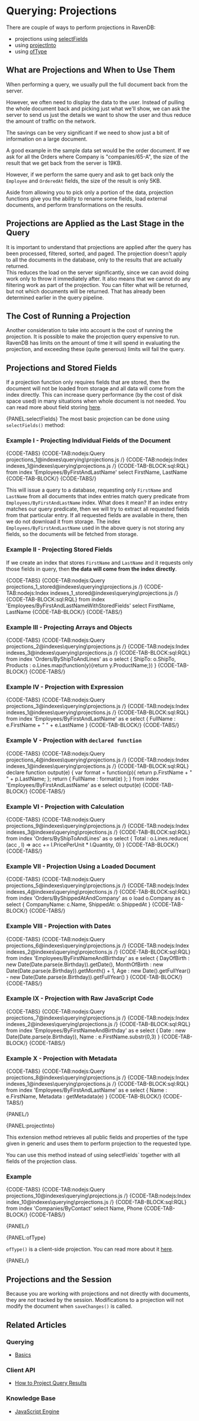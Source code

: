 # Querying: Projections

There are couple of ways to perform projections in RavenDB:

- projections using [selectFields](../../indexes/querying/projections#selectfields)
- using [projectInto](../../indexes/querying/projections#projectinto)
- using [ofType](../../indexes/querying/projections#oftype)

## What are Projections and When to Use Them

When performing a query, we usually pull the full document back from the server.

However, we often need to display the data to the user. Instead of pulling the whole document back and picking just what we'll show, we can ask the server to send us just the details we want to show the user and thus reduce the amount of traffic on the network.   

The savings can be very significant if we need to show just a bit of information on a large document.  

A good example in the sample data set would be the order document. If we ask for all the Orders where Company is "companies/65-A", the size of the result that we get back from the server is 19KB.

However, if we perform the same query and ask to get back only the `Employee` and `OrderedAt` fields, the size of the result is only 5KB.  

Aside from allowing you to pick only a portion of the data, projection functions give you the ability to rename some fields, load external documents, and perform transformations on the results. 

## Projections are Applied as the Last Stage in the Query

It is important to understand that projections are applied after the query has been processed, filtered, sorted, and paged. The projection doesn't apply to all the documents in the database, only to the results that are actually returned.  
This reduces the load on the server significantly, since we can avoid doing work only to throw it immediately after. It also means that we cannot do any filtering work as part of the projection. You can filter what will be returned, but not which documents will be returned. That has already been determined earlier in the query pipeline.  

## The Cost of Running a Projection

Another consideration to take into account is the cost of running the projection. It is possible to make the projection query expensive to run. RavenDB has limits on the amount of time it will spend in evaluating the projection, and exceeding these (quite generous) limits will fail the query.

## Projections and Stored Fields

If a projection function only requires fields that are stored, then the document will not be loaded from storage and all data will come from the index directly. This can increase query performance (by the cost of disk space used) in many situations when whole document is not needed. You can read more about field storing [here](../../indexes/storing-data-in-index).

{PANEL:selectFields}
The most basic projection can be done using `selectFields()` method:

### Example I - Projecting Individual Fields of the Document

{CODE-TABS}
{CODE-TAB:nodejs:Query projections_1@indexes\querying\projections.js /}
{CODE-TAB:nodejs:Index indexes_1@indexes\querying\projections.js /}
{CODE-TAB-BLOCK:sql:RQL}
from index 'Employees/ByFirstAndLastName'
select FirstName, LastName
{CODE-TAB-BLOCK/}
{CODE-TABS/}

This will issue a query to a database, requesting only `FirstName` and `LastName` from all documents that index entries match query predicate from `Employees/ByFirstAndLastName` index. What does it mean? If an index entry matches our query predicate, then we will try to extract all requested fields from that particular entry. If all requested fields are available in there, then we do not download it from storage. The index `Employees/ByFirstAndLastName` used in the above query is not storing any fields, so the documents will be fetched from storage.

### Example II - Projecting Stored Fields

If we create an index that stores `FirstName` and `LastName` and it requests only those fields in query, then **the data will come from the index directly**.

{CODE-TABS}
{CODE-TAB:nodejs:Query projections_1_stored@indexes\querying\projections.js /}
{CODE-TAB:nodejs:Index indexes_1_stored@indexes\querying\projections.js /}
{CODE-TAB-BLOCK:sql:RQL}
from index 'Employees/ByFirstAndLastNameWithStoredFields'
select FirstName, LastName
{CODE-TAB-BLOCK/}
{CODE-TABS/}

### Example III - Projecting Arrays and Objects

{CODE-TABS}
{CODE-TAB:nodejs:Query projections_2@indexes\querying\projections.js /}
{CODE-TAB:nodejs:Index indexes_3@indexes\querying\projections.js /}
{CODE-TAB-BLOCK:sql:RQL}
from index 'Orders/ByShipToAndLines' as o
select 
{ 
    ShipTo: o.ShipTo, 
    Products : o.Lines.map(function(y){return y.ProductName;}) 
}
{CODE-TAB-BLOCK/}
{CODE-TABS/}

### Example IV - Projection with Expression

{CODE-TABS}
{CODE-TAB:nodejs:Query projections_3@indexes\querying\projections.js /}
{CODE-TAB:nodejs:Index indexes_1@indexes\querying\projections.js /}
{CODE-TAB-BLOCK:sql:RQL}
from index 'Employees/ByFirstAndLastName' as e
select 
{ 
    FullName : e.FirstName + " " + e.LastName 
}
{CODE-TAB-BLOCK/}
{CODE-TABS/}

### Example V - Projection with `declared function`
{CODE-TABS}
{CODE-TAB:nodejs:Query projections_4@indexes\querying\projections.js /}
{CODE-TAB:nodejs:Index indexes_1@indexes\querying\projections.js /}
{CODE-TAB-BLOCK:sql:RQL}
declare function output(e) {
	var format = function(p){ return p.FirstName + " " + p.LastName; };
	return { FullName : format(e) };
}
from index 'Employees/ByFirstAndLastName' as e select output(e)
{CODE-TAB-BLOCK/}
{CODE-TABS/}

### Example VI - Projection with Calculation

{CODE-TABS}
{CODE-TAB:nodejs:Query projections_9@indexes\querying\projections.js /}
{CODE-TAB:nodejs:Index indexes_3@indexes\querying\projections.js /}
{CODE-TAB-BLOCK:sql:RQL}
from index 'Orders/ByShipToAndLines' as o
select {
    Total : o.Lines.reduce(
        (acc , l) => acc += l.PricePerUnit * l.Quantity, 0)
}
{CODE-TAB-BLOCK/}
{CODE-TABS/}

### Example VII - Projection Using a Loaded Document

{CODE-TABS}
{CODE-TAB:nodejs:Query projections_5@indexes\querying\projections.js /}
{CODE-TAB:nodejs:Index indexes_4@indexes\querying\projections.js /}
{CODE-TAB-BLOCK:sql:RQL}
from index 'Orders/ByShippedAtAndCompany' as o
load o.Company as c
select {
	CompanyName: c.Name,
	ShippedAt: o.ShippedAt
}
{CODE-TAB-BLOCK/}
{CODE-TABS/}

### Example VIII - Projection with Dates

{CODE-TABS}
{CODE-TAB:nodejs:Query projections_6@indexes\querying\projections.js /}
{CODE-TAB:nodejs:Index indexes_2@indexes\querying\projections.js /}
{CODE-TAB-BLOCK:sql:RQL}
from index 'Employees/ByFirstNameAndBirthday' as e 
select { 
    DayOfBirth : new Date(Date.parse(e.Birthday)).getDate(), 
    MonthOfBirth : new Date(Date.parse(e.Birthday)).getMonth() + 1,
    Age : new Date().getFullYear() - new Date(Date.parse(e.Birthday)).getFullYear() 
}
{CODE-TAB-BLOCK/}
{CODE-TABS/}

### Example IX - Projection with Raw JavaScript Code

{CODE-TABS}
{CODE-TAB:nodejs:Query projections_7@indexes\querying\projections.js /}
{CODE-TAB:nodejs:Index indexes_2@indexes\querying\projections.js /}
{CODE-TAB-BLOCK:sql:RQL}
from index 'Employees/ByFirstNameAndBirthday' as e 
select {
    Date : new Date(Date.parse(e.Birthday)), 
    Name : e.FirstName.substr(0,3)
}
{CODE-TAB-BLOCK/}
{CODE-TABS/}

### Example X - Projection with Metadata

{CODE-TABS}
{CODE-TAB:nodejs:Query projections_8@indexes\querying\projections.js /}
{CODE-TAB:nodejs:Index indexes_1@indexes\querying\projections.js /}
{CODE-TAB-BLOCK:sql:RQL}
from index 'Employees/ByFirstAndLastName' as e 
select {
     Name : e.FirstName, 
     Metadata : getMetadata(e)
}
{CODE-TAB-BLOCK/}
{CODE-TABS/}

{PANEL/}

{PANEL:projectInto}

This extension method retrieves all public fields and properties of the type given in generic and uses them to perform projection to the requested type.

You can use this method instead of using selectFields` together with all fields of the projection class.

### Example

{CODE-TABS}
{CODE-TAB:nodejs:Query projections_10@indexes\querying\projections.js /}
{CODE-TAB:nodejs:Index index_10@indexes\querying\projections.js /}
{CODE-TAB-BLOCK:sql:RQL}
from index 'Companies/ByContact' 
select Name, Phone
{CODE-TAB-BLOCK/}
{CODE-TABS/}

{PANEL/}

{PANEL:ofType}

`ofType()` is a client-side projection. You can read more about it [here](../../client-api/session/querying/how-to-project-query-results#oftype-(as)---simple-projection).

{PANEL/}

## Projections and the Session
Because you are working with projections and not directly with documents, they are _not_ tracked by the session. Modifications to a projection will not modify the document when `saveChanges()` is called.

## Related Articles

### Querying 

- [Basics](../../indexes/querying/basics)

### Client API

- [How to Project Query Results](../../client-api/session/querying/how-to-project-query-results)

### Knowledge Base

- [JavaScript Engine](../../server/kb/javascript-engine)
